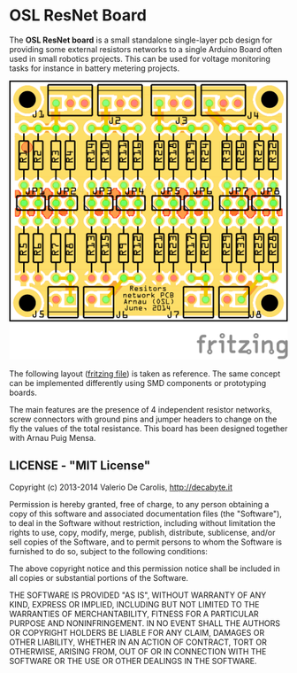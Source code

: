 OSL ResNet Board
================

The __OSL ResNet board__ is a small standalone single-layer pcb design for providing some external resistors networks to a single Arduino Board often used in small robotics projects. This can be used for voltage monitoring tasks for instance in battery metering projects.

![layout_pcb](docs/resnet_board_pcb.png)

The following layout ([fritzing file](resnet_board.fzz)) is taken as reference. The same concept can be implemented differently using SMD components or prototyping boards. 

The main features are the presence of 4 independent resistor networks, screw connectors with ground pins and  jumper headers to change on the fly the values of the total resistance. This board has been designed together with Arnau Puig Mensa.


## LICENSE - "MIT License"

Copyright (c) 2013-2014 Valerio De Carolis, http://decabyte.it

Permission is hereby granted, free of charge, to any person
obtaining a copy of this software and associated documentation
files (the "Software"), to deal in the Software without
restriction, including without limitation the rights to use,
copy, modify, merge, publish, distribute, sublicense, and/or sell
copies of the Software, and to permit persons to whom the
Software is furnished to do so, subject to the following
conditions:

The above copyright notice and this permission notice shall be
included in all copies or substantial portions of the Software.

THE SOFTWARE IS PROVIDED "AS IS", WITHOUT WARRANTY OF ANY KIND,
EXPRESS OR IMPLIED, INCLUDING BUT NOT LIMITED TO THE WARRANTIES
OF MERCHANTABILITY, FITNESS FOR A PARTICULAR PURPOSE AND
NONINFRINGEMENT. IN NO EVENT SHALL THE AUTHORS OR COPYRIGHT
HOLDERS BE LIABLE FOR ANY CLAIM, DAMAGES OR OTHER LIABILITY,
WHETHER IN AN ACTION OF CONTRACT, TORT OR OTHERWISE, ARISING
FROM, OUT OF OR IN CONNECTION WITH THE SOFTWARE OR THE USE OR
OTHER DEALINGS IN THE SOFTWARE.
